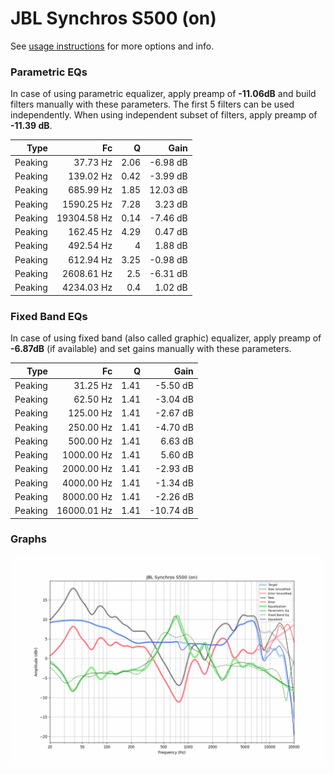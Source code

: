 # JBL Synchros S500 (on)
See [usage instructions](https://github.com/jaakkopasanen/AutoEq#usage) for more options and info.

### Parametric EQs
In case of using parametric equalizer, apply preamp of **-11.06dB** and build filters manually
with these parameters. The first 5 filters can be used independently.
When using independent subset of filters, apply preamp of **-11.39 dB**.

| Type    | Fc          |    Q | Gain     |
|--------:|------------:|-----:|---------:|
| Peaking | 37.73 Hz    | 2.06 | -6.98 dB |
| Peaking | 139.02 Hz   | 0.42 | -3.99 dB |
| Peaking | 685.99 Hz   | 1.85 | 12.03 dB |
| Peaking | 1590.25 Hz  | 7.28 | 3.23 dB  |
| Peaking | 19304.58 Hz | 0.14 | -7.46 dB |
| Peaking | 162.45 Hz   | 4.29 | 0.47 dB  |
| Peaking | 492.54 Hz   | 4    | 1.88 dB  |
| Peaking | 612.94 Hz   | 3.25 | -0.98 dB |
| Peaking | 2608.61 Hz  | 2.5  | -6.31 dB |
| Peaking | 4234.03 Hz  | 0.4  | 1.02 dB  |

### Fixed Band EQs
In case of using fixed band (also called graphic) equalizer, apply preamp of **-6.87dB**
(if available) and set gains manually with these parameters.

| Type    | Fc          |    Q | Gain      |
|--------:|------------:|-----:|----------:|
| Peaking | 31.25 Hz    | 1.41 | -5.50 dB  |
| Peaking | 62.50 Hz    | 1.41 | -3.04 dB  |
| Peaking | 125.00 Hz   | 1.41 | -2.67 dB  |
| Peaking | 250.00 Hz   | 1.41 | -4.70 dB  |
| Peaking | 500.00 Hz   | 1.41 | 6.63 dB   |
| Peaking | 1000.00 Hz  | 1.41 | 5.60 dB   |
| Peaking | 2000.00 Hz  | 1.41 | -2.93 dB  |
| Peaking | 4000.00 Hz  | 1.41 | -1.34 dB  |
| Peaking | 8000.00 Hz  | 1.41 | -2.26 dB  |
| Peaking | 16000.01 Hz | 1.41 | -10.74 dB |

### Graphs
![](./JBL%20Synchros%20S500%20(on).png)